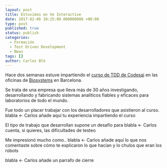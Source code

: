 ```yaml
---
layout: post
title: Estuvimos en Ve Interactive
date: 2017-02-06 10:25:00.000000000 +00:00
type: post
published: true
status: publish
categories:
  - Formación
  - Test Driven Development
  - News
tags: []
author: Carlos Blé
---
```


Hace dos semanas estuve impartiendo el [curso de TDD de Codesai](http://www.codesai.com/curso-de-tdd/) en las oficinas de [Biosystems](http://www.biosystems.es/) en Barcelona.

Se trata de una empresa que lleva más de 30 años investigando, desarrollando y fabricando sistemas analíticos fiables y eficaces para laboratorios de todo el mundo. 

Fue todo un placer trabajar con los desarrolladores que asistieron al curso. blabla <- Carlos añade aquí tu experiencia impartiendo el curso

El tipo de trabajo que desarrollan supone un desafío para blabla <- Carlos cuenta, si quieres, las dificultades de testeo

Me impresionó mucho como.. blabla <- Carlos añade aquí lo que nos comentaste sobre cómo te explicaron lo que hacían y lo chulos que eran los robots

blabla <- Carlos añade un parrafo de cierre

